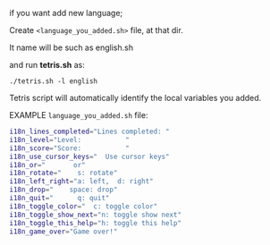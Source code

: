 if you want add new language;

  Create `<language_you_added.sh>` file, at that dir.

It name will be such as english.sh

and run **tetris.sh** as:
```text
./tetris.sh -l english
```
Tetris script will automatically identify the local variables you added.


EXAMPLE `language_you_added.sh` file:
```bash
i18n_lines_completed="Lines completed: "
i18n_level="Level:           "
i18n_score="Score:           "
i18n_use_cursor_keys="  Use cursor keys"
i18n_or="       or"
i18n_rotate="    s: rotate"
i18n_left_right="a: left,  d: right"
i18n_drop="    space: drop"
i18n_quit="      q: quit"
i18n_toggle_color="  c: toggle color"
i18n_toggle_show_next="n: toggle show next"
i18n_toggle_this_help="h: toggle this help"
i18n_game_over="Game over!"
```
